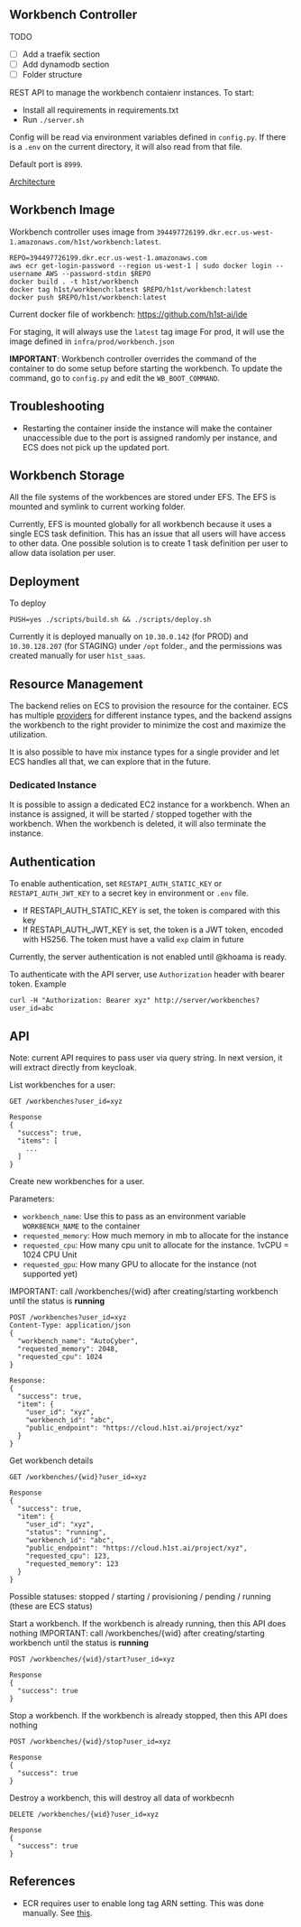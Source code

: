 ## Workbench Controller

TODO
 - [ ] Add a traefik section
 - [ ] Add dynamodb section
 - [ ] Folder structure

REST API to manage the workbench contaienr instances.
To start:

  * Install all requirements in requirements.txt
  * Run `./server.sh`

Config will be read via environment variables defined in `config.py`.
If there is a `.env` on the current directory, it will also read from that file.

Default port is `8999`.

[Architecture](https://drive.google.com/file/d/1tylv9gvNS6XMLHGJ_UVT5CS10SZ_U3Yk/view?usp=sharing)


## Workbench Image

Workbench controller uses image from `394497726199.dkr.ecr.us-west-1.amazonaws.com/h1st/workbench:latest`.

```
REPO=394497726199.dkr.ecr.us-west-1.amazonaws.com
aws ecr get-login-password --region us-west-1 | sudo docker login --username AWS --password-stdin $REPO
docker build . -t h1st/workbench
docker tag h1st/workbench:latest $REPO/h1st/workbench:latest
docker push $REPO/h1st/workbench:latest
```

Current docker file of workbench: https://github.com/h1st-ai/ide

For staging, it will always use the `latest` tag image
For prod, it will use the image defined in `infra/prod/workbench.json`

**IMPORTANT**: Workbench controller overrides the command of the container to do some setup before starting the workbench.
To update the command, go to `config.py` and edit the `WB_BOOT_COMMAND`.

## Troubleshooting

  * Restarting the container inside the instance will make the container unaccessible due to the port is assigned randomly per instance, and ECS does not pick up the updated port.

## Workbench Storage

All the file systems of the workbences are stored under EFS. The EFS is mounted and symlink to current working folder.

Currently, EFS is mounted globally for all workbench because it uses a single ECS task definition. This has an issue that all users will have access to other data. One possible solution is to create 1 task definition per user to allow data isolation per user.


## Deployment

To deploy

```
PUSH=yes ./scripts/build.sh && ./scripts/deploy.sh
```

Currently it is deployed manually on `10.30.0.142` (for PROD) and `10.30.128.207` (for STAGING) under `/opt` folder., and the permissions was created manually for user `h1st_saas`.

## Resource Management

The backend relies on ECS to provision the resource for the container. ECS has multiple [providers](https://docs.aws.amazon.com/AmazonECS/latest/developerguide/cluster-capacity-providers.html) for different instance types, and the backend assigns the workbench to the right provider to minimize the cost and maximize the utilization.

It is also possible to have mix instance types for a single provider and let ECS handles all that, we can explore that in the future.

### Dedicated Instance

It is possible to assign a dedicated EC2 instance for a workbench. When an instance is assigned, it will be started / stopped together with the workbench. When the workbench is deleted, it will also terminate the instance.

## Authentication

To enable authentication, set `RESTAPI_AUTH_STATIC_KEY` or `RESTAPI_AUTH_JWT_KEY` to a secret key in environment or `.env` file.

  * If RESTAPI_AUTH_STATIC_KEY is set, the token is compared with this key
  * If RESTAPI_AUTH_JWT_KEY is set, the token is a JWT token, encoded with HS256. The token must have a valid `exp` claim in future


Currently, the server authentication is not enabled until @khoama is ready.

To authenticate with the API server, use `Authorization` header with bearer token. Example

```
curl -H "Authorization: Bearer xyz" http://server/workbenches?user_id=abc
```

## API

Note: current API requires to pass user via query string. In next version, it will extract directly from keycloak.

List workbenches for a user:

```
GET /workbenches?user_id=xyz

Response
{
  "success": true,
  "items": [
    ...
  ]
}
```

Create new workbenches for a user.

Parameters:
  * `workbench_name`: Use this to pass as an environment variable `WORKBENCH_NAME` to the container
  * `requested_memory`: How much memory in mb to allocate for the instance
  * `requested_cpu`: How many cpu unit to allocate for the instance. 1vCPU = 1024 CPU Unit
  * `requested_gpu`: How many GPU to allocate for the instance (not supported yet)

IMPORTANT: call /workbenches/{wid} after creating/starting workbench until the status is **running**

```
POST /workbenches?user_id=xyz
Content-Type: application/json
{
  "workbench_name": "AutoCyber",
  "requested_memory": 2048,
  "requested_cpu": 1024
}

Response:
{
  "success": true,
  "item": {
    "user_id": "xyz",
    "workbench_id": "abc",
    "public_endpoint": "https://cloud.h1st.ai/project/xyz"
  }
}
```

Get workbench details

```
GET /workbenches/{wid}?user_id=xyz

Response
{
  "success": true,
  "item": {
    "user_id": "xyz",
    "status": "running",
    "workbench_id": "abc",
    "public_endpoint": "https://cloud.h1st.ai/project/xyz",
    "requested_cpu": 123,
    "requested_memory": 123
  }
}
```

Possible statuses: stopped / starting / provisioning / pending / running (these are ECS status)

Start a workbench. If the workbench is already running, then this API does nothing
IMPORTANT: call /workbenches/{wid} after creating/starting workbench until the status is **running**

```
POST /workbenches/{wid}/start?user_id=xyz

Response
{
  "success": true
}
```

Stop a workbench. If the workbench is already stopped, then this API does nothing
```
POST /workbenches/{wid}/stop?user_id=xyz

Response
{
  "success": true
}
```

Destroy a workbench, this will destroy all data of workbecnh
```
DELETE /workbenches/{wid}?user_id=xyz

Response
{
  "success": true
}
```

## References

  * ECR requires user to enable long tag ARN setting. This was done manually. See [this](https://docs.aws.amazon.com/AmazonECS/latest/developerguide/ecs-modifying-longer-id-settings.html).
